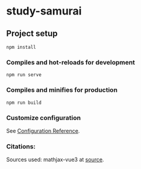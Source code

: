 # study-samurai

## Project setup
```
npm install
```

### Compiles and hot-reloads for development
```
npm run serve
```

### Compiles and minifies for production
```
npm run build
```

### Customize configuration
See [Configuration Reference](https://cli.vuejs.org/config/).

### Citations:
Sources used:
mathjax-vue3 at [source](https://www.npmjs.com/package/mathjax-vue).

